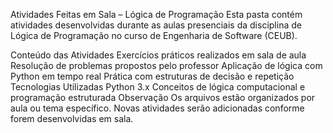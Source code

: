  Atividades Feitas em Sala – Lógica de Programação
Esta pasta contém atividades desenvolvidas durante as aulas presenciais da disciplina de Lógica de Programação no curso de Engenharia de Software (CEUB).

 Conteúdo das Atividades
Exercícios práticos realizados em sala de aula
Resolução de problemas propostos pelo professor
Aplicação de lógica com Python em tempo real
Prática com estruturas de decisão e repetição
 Tecnologias Utilizadas
Python 3.x
Conceitos de lógica computacional e programação estruturada
 Observação
Os arquivos estão organizados por aula ou tema específico.
Novas atividades serão adicionadas conforme forem desenvolvidas em sala.